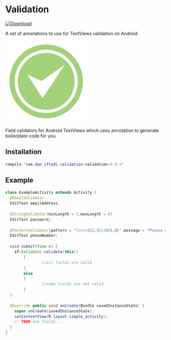 # Validation 
[ ![Download](https://api.bintray.com/packages/daniftodi/maven/validation/images/download.svg?version=0.9.3) ](https://bintray.com/daniftodi/maven/validation/0.9.3/link)

A set of annotations to use for TextViews validation on Android

![Logo](app/src/main/res/drawable/logo.png)

Field validators for Android TextViews which uses annotation to generate boilerplate code for you.

Installation
------
```java
compile 'com.dan.iftodi.validation:validation:0.9.3'
```
Example
------
```java
class ExampleActivity extends Activity {
  @EmailValidator
  EditText emailAddress;

  @StringValidator(minLength = 3,maxLength = 8)
  EditText password;

  @PatternValidator(pattern = "\\+//d{2,3}//d{5,8}",message = "Please use format +YYY XXXXXXX")
  EditText phoneNumber;

  void submit(View v) {
    if(Validator.validate(this))
        {
                //all fields are valid
        }
        else
        {
                //some fields are not valid
        }
  }

  @Override public void onCreate(Bundle savedInstanceState) {
    super.onCreate(savedInstanceState);
    setContentView(R.layout.simple_activity);
    // TODO Use fields...
  }
}
```
